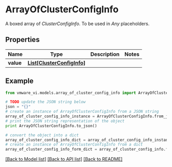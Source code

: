 # ArrayOfClusterConfigInfo

A boxed array of *ClusterConfigInfo*. To be used in *Any* placeholders. 

## Properties
Name | Type | Description | Notes
------------ | ------------- | ------------- | -------------
**value** | [**List[ClusterConfigInfo]**](ClusterConfigInfo.md) |  | 

## Example

```python
from vmware_vi.models.array_of_cluster_config_info import ArrayOfClusterConfigInfo

# TODO update the JSON string below
json = "{}"
# create an instance of ArrayOfClusterConfigInfo from a JSON string
array_of_cluster_config_info_instance = ArrayOfClusterConfigInfo.from_json(json)
# print the JSON string representation of the object
print ArrayOfClusterConfigInfo.to_json()

# convert the object into a dict
array_of_cluster_config_info_dict = array_of_cluster_config_info_instance.to_dict()
# create an instance of ArrayOfClusterConfigInfo from a dict
array_of_cluster_config_info_form_dict = array_of_cluster_config_info.from_dict(array_of_cluster_config_info_dict)
```
[[Back to Model list]](../README.md#documentation-for-models) [[Back to API list]](../README.md#documentation-for-api-endpoints) [[Back to README]](../README.md)


